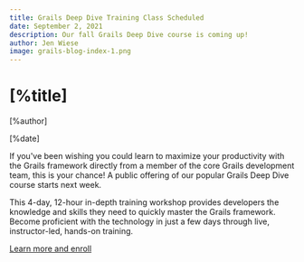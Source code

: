 ```yaml
---
title: Grails Deep Dive Training Class Scheduled
date: September 2, 2021
description: Our fall Grails Deep Dive course is coming up!
author: Jen Wiese
image: grails-blog-index-1.png
---
```


# [%title]

[%author]

[%date]

If you've been wishing you could learn to maximize your productivity with the Grails framework directly from a member of the core Grails development team, this is your chance! A public offering of our popular Grails Deep Dive course starts next week. 

This 4-day, 12-hour in-depth training workshop provides developers the knowledge and skills they need to quickly master the Grails framework. Become proficient with the technology in just a few days through live, instructor-led, hands-on training. 

[Learn more and enroll](https://objectcomputing.com/services/training/catalog/grails/grails-deep-dive)
